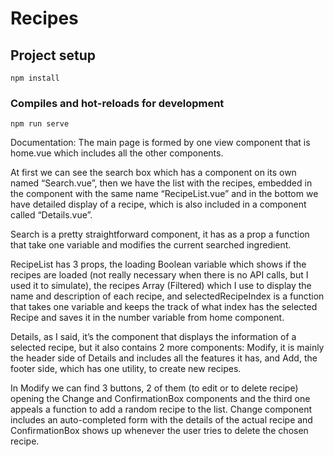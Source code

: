 # Recipes

## Project setup
```
npm install
```

### Compiles and hot-reloads for development
```
npm run serve
```
Documentation:
The main page is formed by one view component that is home.vue which includes all the other components.

At first we can see the search box which has a component on its own named “Search.vue”, then we have the list with the recipes, embedded in the component with the same name “RecipeList.vue”  and in the bottom we have detailed display of a recipe, which is also included in a component called “Details.vue”.

Search is a pretty straightforward component, it has as a prop a function that take one variable and modifies the current searched ingredient.

RecipeList has 3 props, the loading Boolean variable which shows if the recipes are loaded (not really necessary when there is no API calls, but I used it to simulate), the recipes Array (Filtered) which I use to display the name and description of each recipe, and selectedRecipeIndex is a function that takes one variable and keeps the track of what index has the selected Recipe and saves it in the number variable from home component.

Details, as I said, it’s the component that displays the information of a selected recipe, but it also contains 2 more components: Modify, it is mainly the header side of Details and includes all the features it has, and Add, the footer side, which has one utility, to create new recipes.

In Modify we can find 3 buttons, 2 of them (to edit or to delete recipe) opening the Change and ConfirmationBox components and the third one appeals a function to add a random recipe to the list. Change component includes an auto-completed  form with the details of the actual recipe and ConfirmationBox shows up whenever the user tries to delete the chosen recipe. 


